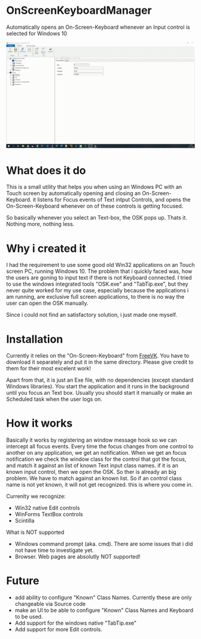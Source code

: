 # OnScreenKeyboardManager
Automatically opens an On-Screen-Keyboard whenever an Input control is selected for Windows 10

![On Screen Keyboard Manager](https://raw.githubusercontent.com/StefanHasensperling/OnScreenKeyboardManager/main/OnScreenKeyboardManager.gif)

# What does it do
This is a small utility that helps you when using an Windows PC with an Touch screen by automatically opening and closing an On-Screen-Keyboard. it listens for Focus events of Text intput Controls, and opens the On-Screen-Keyboard whenever on of these controls is getting focused. 

So basically whenever you select an Text-box, the OSK pops up. Thats it. Nothing more, nothing less.

# Why i created it
I had the requirement to use some good old Win32 applications on an Touch screen PC, running Windows 10. The problem that i quickly faced was, how the users are goning to input text if there is not Keyboard connected. 
I tried to use the windows integrated tools "OSK.exe" and "TabTip.exe", but they never quite worked for my use case, especially because the applications i am running, are exclusive full screen applications, to there is no way the user can open the OSK manually.

Since i could not find an satisfactory solution, i just made one myself.

# Installation
Currently it relies on the "On-Screen-Keyboard" from [FreeVK](URL "https://freevirtualkeyboard.com/"). You have to download it separately and put it in the same directory. Please give credit to them for their most excelent work!

Apart from that, it is just an Exe file, with no dependencies (except standard Windows libraries).
You start the application and it runs in the background until you focus an Text box. Usually you should start it manually or make an Scheduled task when the user logs on.
 
# How it works
Basically it works by registering an window message hook so we can intercept all focus events. Every time the focus changes from one control to another on any application, we get an notification.
When we get an focus notification we check the window class for the control that got the focus, and match it against an list of known Text input class names. if it is an known input control, then we open the OSK.
So ther is already an big problem. We have to match against an known list. So if an control class name is not yet known, it will not get recognized. this is where you come in.

Currenlty we recognize:
* Win32 native Edit controls
* WinForms TextBox controls
* Scintilla

What is NOT supported
* Windows command prompt (aka. cmd). There are some issues that i did not have time to investigate yet.
* Browser. Web pages are absolutly NOT supported!

# Future
* add ability to configure "Known" Class Names. Currently these are only changeable via Source code
* make an UI to be able to configure "Known" Class Names and Keyboard to be used.
* Add support for the windows native "TabTip.exe"
* Add support for more Edit controls.